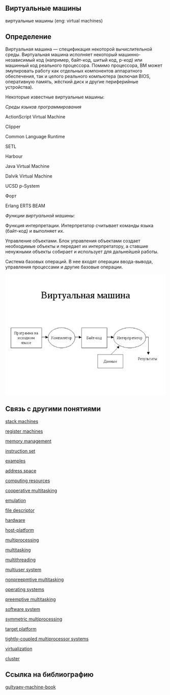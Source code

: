 ## Виртуальные машины
виртуальные машины (eng: virtual machines) 

## Определение
Виртуальная машина —  спецификация некоторой вычислительной среды. Виртуальная машина исполняет некоторый машинно-независимый код (например, байт-код, шитый код, p-код) или машинный код реального процессора. Помимо процессора, ВМ может эмулировать работу как отдельных компонентов аппаратного обеспечения, так и целого реального компьютера (включая BIOS, оперативную память, жёсткий диск и другие периферийные устройства). 

Некоторые известные виртуальные машины:

*Среды языков программирования*

ActionScript Virtual Machine

Clipper

Common Language Runtime

SETL

Harbour

Java Virtual Machine

Dalvik Virtual Machine

UCSD p-System

Форт

Erlang ERTS BEAM

*Функции виртуальной машины:*

Функция интерпретации. Интерпретатор считывает команды языка (байт-код) и выполняет их.

Управление объектами. Блок управления объектами создает необходимые объекты и передает их интерпретатору, а ставшие ненужными объекты собирает и использует для дальнейшей работы.

Система базовых операций. В нее входят операции ввода-вывода, управления процессами и другие базовые операции.


![virtual machines](https://github.com/vernikkkkkkkkkkkkkkkkkkk/concept_new/blob/main/images/virtual%20machines.png)

## Связь с другими понятиями

[stack machines](https://github.com/vernikkkkkkkkkkkkkkkkkkk/concept/blob/main/virtual%20machines/stack%20machines/stack%20machines.md)

[register machines](https://github.com/vernikkkkkkkkkkkkkkkkkkk/concept/blob/main/virtual%20machines/register%20machines/register%20machines.md)

[memory management](https://github.com/vernikkkkkkkkkkkkkkkkkkk/concept/blob/main/virtual%20machines/memory%20management/memory%20management.md)

[instruction set](https://github.com/vernikkkkkkkkkkkkkkkkkkk/concept/blob/main/virtual%20machines/instruction%20set/instruction%20set.md)

[examples](https://github.com/vernikkkkkkkkkkkkkkkkkkk/concept/tree/main/virtual%20machines/examples%20of%20virtual%20machines%20used%20with%20programming%20languages)

[address space](https://github.com/vernikkkkkkkkkkkkkkkkkkk/concept/blob/main/virtual%20machines/virtual%20machines/address%20space.md)

[computing resources](https://github.com/vernikkkkkkkkkkkkkkkkkkk/concept/blob/main/virtual%20machines/virtual%20machines/computing%20resources.md)

[cooperative multitasking](https://github.com/vernikkkkkkkkkkkkkkkkkkk/concept/blob/main/virtual%20machines/virtual%20machines/cooperative%20multitasking.md)

[emulation](https://github.com/vernikkkkkkkkkkkkkkkkkkk/concept/blob/main/virtual%20machines/virtual%20machines/emulation.md)

[file descriptor](https://github.com/vernikkkkkkkkkkkkkkkkkkk/concept/blob/main/virtual%20machines/virtual%20machines/file%20descriptor.md)

[hardware](https://github.com/vernikkkkkkkkkkkkkkkkkkk/concept/blob/main/virtual%20machines/virtual%20machines/hardware.md)

[host-platform](https://github.com/vernikkkkkkkkkkkkkkkkkkk/concept/blob/main/virtual%20machines/virtual%20machines/host-platform.md)

[multiprocessing](https://github.com/vernikkkkkkkkkkkkkkkkkkk/concept/blob/main/virtual%20machines/virtual%20machines/multiprocessing.md)

[multitasking](https://github.com/vernikkkkkkkkkkkkkkkkkkk/concept/blob/main/virtual%20machines/virtual%20machines/multitasking.md)

[multithreading](https://github.com/vernikkkkkkkkkkkkkkkkkkk/concept/blob/main/virtual%20machines/virtual%20machines/multithreading.md)

[multiuser system](https://github.com/vernikkkkkkkkkkkkkkkkkkk/concept/blob/main/virtual%20machines/virtual%20machines/multiuser%20system.md)

[nonpreepmtive multitasking](https://github.com/vernikkkkkkkkkkkkkkkkkkk/concept/blob/main/virtual%20machines/virtual%20machines/nonpreepmtive%20multitasking.md)

[operating systems](https://github.com/vernikkkkkkkkkkkkkkkkkkk/concept/blob/main/virtual%20machines/virtual%20machines/operating%20systems.md)

[preemptive multitasking](https://github.com/vernikkkkkkkkkkkkkkkkkkk/concept/blob/main/virtual%20machines/virtual%20machines/preemptive%20multitasking.md)
 
[software system](https://github.com/vernikkkkkkkkkkkkkkkkkkk/concept/blob/main/virtual%20machines/virtual%20machines/software%20system.md)

[symmetric multiprocessing](https://github.com/vernikkkkkkkkkkkkkkkkkkk/concept/blob/main/virtual%20machines/virtual%20machines/symmetric%20multiprocessing.md)

[target platform](https://github.com/vernikkkkkkkkkkkkkkkkkkk/concept/blob/main/virtual%20machines/virtual%20machines/target%20platform.md)

[tightly-coupled multiprocessor systems](https://github.com/vernikkkkkkkkkkkkkkkkkkk/concept/blob/main/virtual%20machines/virtual%20machines/tightly-coupled%20multiprocessor%20systems.md)

[virtualization](https://github.com/vernikkkkkkkkkkkkkkkkkkk/concept/blob/main/virtual%20machines/virtual%20machines/virtualization.md)

[cluster](https://github.com/vernikkkkkkkkkkkkkkkkkkk/concept/blob/main/virtual%20machines/virtual%20machines/%D1%81luster.md)

## Cсылка на библиографию
[gultyaev-machine-book](https://github.com/vernikkkkkkkkkkkkkkkkkkk/concept/blob/main/bibliography/virtual%20machines/gultyaev-machine-book.md)


